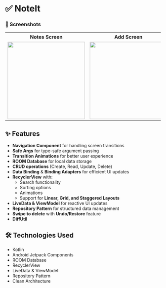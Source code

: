 # ✅  NoteIt

### 📱 Screenshots

<table>
  <tr>
    <th>Notes Screen</th>
    <th>Add Screen</th>
    <th>Update Screen</th>
    <th>Notes Screen</th>
    <th>Search</th>
  </tr>
  <tr>
    <td><img src="https://github.com/user-attachments/assets/1c51b38c-cf93-4834-85da-a3527adccc3c" width="250"></td>
    <td><img src="https://github.com/user-attachments/assets/4f91223d-7e1b-4010-895a-17c9c4a4355d" width="250"></td>
    <td><img src="https://github.com/user-attachments/assets/a20e309f-17e2-4cb8-96d9-e58cf932cb95" width="250"></td>
    <td><img src="https://github.com/user-attachments/assets/3d23ee21-30fe-4717-8bff-8da2c0f4bfbe" width="250"></td>
    <td><img src="https://github.com/user-attachments/assets/1fb9037a-45bb-49b7-ba2b-34bc0e35681f" width="250"></td>
  </tr>
</table>

## ✨ Features
- **Navigation Component** for handling screen transitions  
- **Safe Args** for type-safe argument passing  
- **Transition Animations** for better user experience  
- **ROOM Database** for local data storage  
- **CRUD operations** (Create, Read, Update, Delete)  
- **Data Binding** & **Binding Adapters** for efficient UI updates  
- **RecyclerView** with:
  - Search functionality  
  - Sorting options  
  - Animations  
  - Support for **Linear, Grid, and Staggered Layouts**  
- **LiveData & ViewModel** for reactive UI updates  
- **Repository Pattern** for structured data management  
- **Swipe to delete** with **Undo/Restore** feature  
- **DiffUtil** 

## 🛠️ Technologies Used
- Kotlin  
- Android Jetpack Components  
- ROOM Database  
- RecyclerView  
- LiveData & ViewModel  
- Repository Pattern  
- Clean Architecture  

